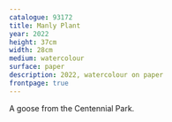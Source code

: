 ```yaml
---
catalogue: 93172
title: Manly Plant
year: 2022
height: 37cm
width: 28cm
medium: watercolour
surface: paper
description: 2022, watercolour on paper
frontpage: true
---
```

A goose from the Centennial Park.
